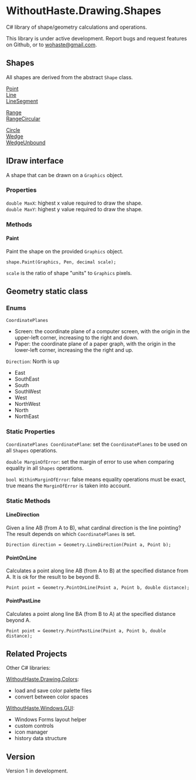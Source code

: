# WithoutHaste.Drawing.Shapes

C# library of shape/geometry calculations and operations.

This library is under active development. Report bugs and request features on Github, or to wohaste@gmail.com.

## Shapes

All shapes are derived from the abstract `Shape` class.

[Point](documentation/Point.md)  
[Line](documentation/Line.md)  
[LineSegment](documentation/LineSegment.md)  

[Range](documentation/Range.md)  
[RangeCircular](documentation/RangeCircular.md)  

[Circle](documentation/Circle.md)  
[Wedge](documentation/Wedge.md)  
[WedgeUnbound](documentation/WedgeUnbound.md)  

## IDraw interface

A shape that can be drawn on a `Graphics` object.

### Properties

`double MaxX`: highest x value required to draw the shape.  
`double MaxY`: highest y value required to draw the shape.  

### Methods

#### Paint

Paint the shape on the provided `Graphics` object.

`shape.Paint(Graphics, Pen, decimal scale);`

`scale` is the ratio of shape "units" to `Graphics` pixels.

## Geometry static class

### Enums

`CoordinatePlanes`  
- Screen: the coordinate plane of a computer screen, with the origin in the upper-left corner, increasing to the right and down.
- Paper: the coordinate plane of a paper graph, with the origin in the lower-left corner, increasing the the right and up.

`Direction`: North is up  
- East
- SouthEast
- South
- SouthWest
- West
- NorthWest
- North
- NorthEast

### Static Properties

`CoordinatePlanes CoordinatePlane`: set the `CoordinatePlanes` to be used on all `Shapes` operations.

`double MarginOfError`: set the margin of error to use when comparing equality in all `Shapes` operations.

`bool WithinMarginOfError`: false means equality operations must be exact, true means the `MarginOfError` is taken into account.

### Static Methods

#### LineDirection

Given a line AB (from A to B), what cardinal direction is the line pointing? The result depends on which `CoordinatePlanes` is set.

`Direction direction = Geometry.LineDirection(Point a, Point b);`

#### PointOnLine

Calculates a point along line AB (from A to B) at the specified distance from A. It is ok for the result to be beyond B.

`Point point = Geometry.PointOnLine(Point a, Point b, double distance);`

#### PointPastLine

Calculates a point along line BA (from B to A) at the specified distance beyond A.

`Point point = Geometry.PointPastLine(Point a, Point b, double distance);`

## Related Projects

Other C# libraries:  

[WithoutHaste.Drawing.Colors](https://github.com/WithoutHaste/WithoutHaste.Drawing.Colors):  
- load and save color palette files
- convert between color spaces

[WithoutHaste.Windows.GUI](https://github.com/WithoutHaste/WithoutHaste.Windows.GUI):  
- Windows Forms layout helper
- custom controls
- icon manager
- history data structure

## Version

Version 1 in development.


